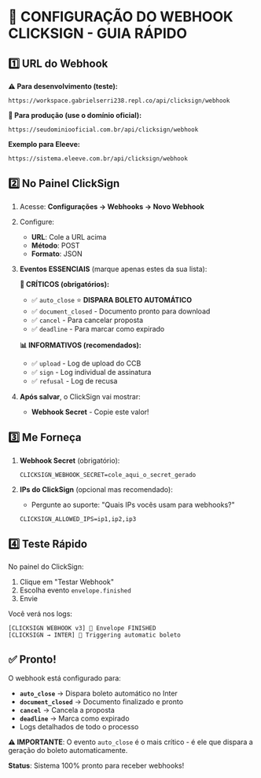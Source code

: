 # 📌 CONFIGURAÇÃO DO WEBHOOK CLICKSIGN - GUIA RÁPIDO

## 1️⃣ URL do Webhook

**⚠️ Para desenvolvimento (teste):**

```
https://workspace.gabrielserri238.repl.co/api/clicksign/webhook
```

**🏢 Para produção (use o domínio oficial):**

```
https://seudominiooficial.com.br/api/clicksign/webhook
```

**Exemplo para Eleeve:**

```
https://sistema.eleeve.com.br/api/clicksign/webhook
```

## 2️⃣ No Painel ClickSign

1. Acesse: **Configurações → Webhooks → Novo Webhook**

2. Configure:
   - **URL**: Cole a URL acima
   - **Método**: POST
   - **Formato**: JSON

3. **Eventos ESSENCIAIS** (marque apenas estes da sua lista):

   **🎯 CRÍTICOS (obrigatórios):**
   - ✅ `auto_close` ⭐ **DISPARA BOLETO AUTOMÁTICO**
   - ✅ `document_closed` - Documento pronto para download
   - ✅ `cancel` - Para cancelar proposta
   - ✅ `deadline` - Para marcar como expirado

   **📊 INFORMATIVOS (recomendados):**
   - ✅ `upload` - Log de upload do CCB
   - ✅ `sign` - Log individual de assinatura
   - ✅ `refusal` - Log de recusa

4. **Após salvar**, o ClickSign vai mostrar:
   - **Webhook Secret** - Copie este valor!

## 3️⃣ Me Forneça

1. **Webhook Secret** (obrigatório):

   ```
   CLICKSIGN_WEBHOOK_SECRET=cole_aqui_o_secret_gerado
   ```

2. **IPs do ClickSign** (opcional mas recomendado):
   - Pergunte ao suporte: "Quais IPs vocês usam para webhooks?"
   ```
   CLICKSIGN_ALLOWED_IPS=ip1,ip2,ip3
   ```

## 4️⃣ Teste Rápido

No painel do ClickSign:

1. Clique em "Testar Webhook"
2. Escolha evento `envelope.finished`
3. Envie

Você verá nos logs:

```
[CLICKSIGN WEBHOOK v3] 🎉 Envelope FINISHED
[CLICKSIGN → INTER] 🚀 Triggering automatic boleto
```

## ✅ Pronto!

O webhook está configurado para:

- **`auto_close`** → Dispara boleto automático no Inter
- **`document_closed`** → Documento finalizado e pronto
- **`cancel`** → Cancela a proposta
- **`deadline`** → Marca como expirado
- Logs detalhados de todo o processo

**⚠️ IMPORTANTE**: O evento `auto_close` é o mais crítico - é ele que dispara a geração do boleto automaticamente.

**Status**: Sistema 100% pronto para receber webhooks!
